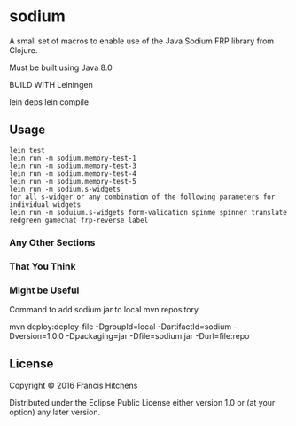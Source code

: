 # sodium

A small set of macros to enable use of the Java Sodium FRP library from Clojure.

Must be built using Java 8.0

BUILD WITH Leiningen

lein deps
lein compile

## Usage

	lein test
	lein run -m sodium.memory-test-1
	lein run -m sodium.memory-test-3
	lein run -m sodium.memory-test-4
	lein run -m sodium.memory-test-5
	lein run -m sodium.s-widgets 
	for all s-widger or any combination of the following parameters for individual widgets
	lein run -m soduium.s-widgets form-validation spinme spinner translate redgreen gamechat frp-reverse label

### Any Other Sections
### That You Think
### Might be Useful

Command to add sodium jar to local mvn repository

mvn deploy:deploy-file -DgroupId=local -DartifactId=sodium     -Dversion=1.0.0 -Dpackaging=jar -Dfile=sodium.jar -Durl=file:repo

## License

Copyright © 2016 Francis Hitchens

Distributed under the Eclipse Public License either version 1.0 or (at
your option) any later version.
